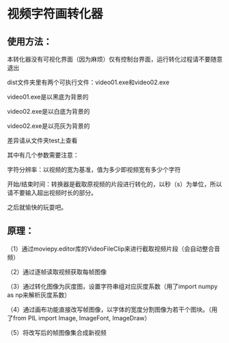# 视频字符画转化器

## 使用方法：

本转化器没有可视化界面（因为麻烦）仅有控制台界面，运行转化过程请不要随意退出

dist文件夹里有两个可执行文件：video01.exe和video02.exe

video01.exe是以黑底为背景的

video02.exe是以白底为背景的

video02.exe是以亮灰为背景的

差异请从文件夹test上查看

其中有几个参数需要注意：

字符分辨率：以视频的宽为基准，值为多少即视频宽有多少个字符

开始/结束时间：转换器是截取原视频的片段进行转化的，以秒（s）为单位，所以请不要输入超出视频时长的部分。

之后就愉快的玩耍吧。

## 原理：

（1）通过moviepy.editor库的VideoFileClip来进行截取视频片段（会自动整合音频）

（2）通过逐帧读取视频获取每帧图像

（3）通过转化图像为灰度图，设置字符串组对应灰度系数（用了import numpy as np来解析灰度系数）

（4）通过画布功能直接改写帧图像，以字体的宽度分割图像为若干个图块。（用了from PIL import Image, ImageFont, ImageDraw）

（5）将改写后的帧图像集合成新视频
